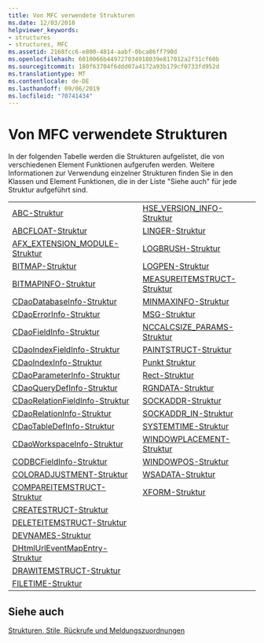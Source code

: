 ```yaml
---
title: Von MFC verwendete Strukturen
ms.date: 12/03/2018
helpviewer_keywords:
- structures
- structures, MFC
ms.assetid: 2168fcc6-e800-4814-aabf-0bca86ff790d
ms.openlocfilehash: 6010066b449727034918039e817012a2f31cf60b
ms.sourcegitcommit: 180f63704f6ddd07a4172a93b179cf0733fd952d
ms.translationtype: MT
ms.contentlocale: de-DE
ms.lasthandoff: 09/06/2019
ms.locfileid: "70741434"
---
```

# <a name="structures-used-by-mfc"></a>Von MFC verwendete Strukturen

In der folgenden Tabelle werden die Strukturen aufgelistet, die von verschiedenen Element Funktionen aufgerufen werden. Weitere Informationen zur Verwendung einzelner Strukturen finden Sie in den Klassen und Element Funktionen, die in der Liste "Siehe auch" für jede Struktur aufgeführt sind.

|||
|-|-|
|[ABC-Struktur](/windows/win32/api/wingdi/ns-wingdi-abc)|[HSE_VERSION_INFO-Struktur](../../mfc/reference/hse-version-info-structure.md)|
|[ABCFLOAT-Struktur](/windows/win32/api/wingdi/ns-wingdi-abcfloat)|[LINGER-Struktur](/windows/win32/api/winsock/ns-winsock-linger)|
|[AFX_EXTENSION_MODULE-Struktur](../../mfc/reference/afx-extension-module-structure.md)|[LOGBRUSH-Struktur](/windows/win32/api/wingdi/ns-wingdi-logbrush)|
|[BITMAP-Struktur](/windows/win32/api/wingdi/ns-wingdi-bitmap)|[LOGPEN-Struktur](/windows/win32/api/Wingdi/ns-wingdi-logpen)|
|[BITMAPINFO-Struktur](/windows/win32/api/wingdi/ns-wingdi-bitmapinfo)|[MEASUREITEMSTRUCT-Struktur](/windows/win32/api/winuser/ns-winuser-measureitemstruct)|
|[CDaoDatabaseInfo-Struktur](../../mfc/reference/cdaodatabaseinfo-structure.md)|[MINMAXINFO-Struktur](/windows/win32/api/winuser/ns-winuser-minmaxinfo)|
|[CDaoErrorInfo-Struktur](../../mfc/reference/cdaoerrorinfo-structure.md)|[MSG-Struktur](/windows/win32/api/winuser/ns-winuser-msg)|
|[CDaoFieldInfo-Struktur](../../mfc/reference/cdaofieldinfo-structure.md)|[NCCALCSIZE_PARAMS-Struktur](/windows/win32/api/winuser/ns-winuser-nccalcsize_params)|
|[CDaoIndexFieldInfo-Struktur](../../mfc/reference/cdaoindexfieldinfo-structure.md)|[PAINTSTRUCT-Struktur](/windows/win32/api/winuser/ns-winuser-paintstruct)|
|[CDaoIndexInfo-Struktur](../../mfc/reference/cdaoindexinfo-structure.md)|[Punkt Struktur](/windows/win32/api/windef/ns-windef-point)|
|[CDaoParameterInfo-Struktur](../../mfc/reference/cdaoparameterinfo-structure.md)|[Rect-Struktur](/windows/win32/api/windef/ns-windef-rect)|
|[CDaoQueryDefInfo-Struktur](../../mfc/reference/cdaoquerydefinfo-structure.md)|[RGNDATA-Struktur](/windows/win32/api/wingdi/ns-wingdi-rgndata)|
|[CDaoRelationFieldInfo-Struktur](../../mfc/reference/cdaorelationfieldinfo-structure.md)|[SOCKADDR-Struktur](/windows/win32/winsock/sockaddr-2)|
|[CDaoRelationInfo-Struktur](../../mfc/reference/cdaorelationinfo-structure.md)|[SOCKADDR_IN-Struktur](/windows/win32/winsock/sockaddr-2)|
|[CDaoTableDefInfo-Struktur](../../mfc/reference/cdaotabledefinfo-structure.md)|[SYSTEMTIME-Struktur](/windows/win32/api/minwinbase/ns-minwinbase-systemtime)
|[CDaoWorkspaceInfo-Struktur](../../mfc/reference/cdaoworkspaceinfo-structure.md)|[WINDOWPLACEMENT-Struktur](/windows/win32/api/winuser/ns-winuser-windowplacement)|
|[CODBCFieldInfo-Struktur](../../mfc/reference/codbcfieldinfo-structure.md)|[WINDOWPOS-Struktur](/windows/win32/api/winuser/ns-winuser-windowpos)
|[COLORADJUSTMENT-Struktur](/windows/win32/api/wingdi/ns-wingdi-coloradjustment)|[WSADATA-Struktur](/windows/win32/api/winsock2/ns-winsock2-wsadata)|
|[COMPAREITEMSTRUCT-Struktur](/windows/win32/api/winuser/ns-winuser-compareitemstruct)|[XFORM-Struktur](/windows/win32/api/wingdi/ns-wingdi-xform)|
|[CREATESTRUCT-Struktur](/windows/win32/api/winuser/ns-winuser-createstructw)||
|[DELETEITEMSTRUCT-Struktur](/windows/win32/api/winuser/ns-winuser-deleteitemstruct)||
|[DEVNAMES-Struktur](/windows/win32/api/commdlg/ns-commdlg-devnames)||
|[DHtmlUrlEventMapEntry-Struktur](../../mfc/reference/dhtmlurleventmapentry-structure.md)||
|[DRAWITEMSTRUCT-Struktur](/windows/win32/api/winuser/ns-winuser-drawitemstruct)||
|[FILETIME-Struktur](/windows/win32/api/minwinbase/ns-minwinbase-filetime)||

## <a name="see-also"></a>Siehe auch

[Strukturen, Stile, Rückrufe und Meldungszuordnungen](../../mfc/reference/structures-styles-callbacks-and-message-maps.md)
